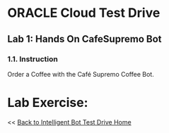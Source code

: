 # ORACLE Cloud Test Drive #

## Lab 1: Hands On CafeSupremo Bot ##

### 1.1. Instruction ###
Order a Coffee with the Café Supremo Coffee Bot.

# Lab Exercise: #
<< [Back to Intelligent Bot Test Drive Home](README.md)
